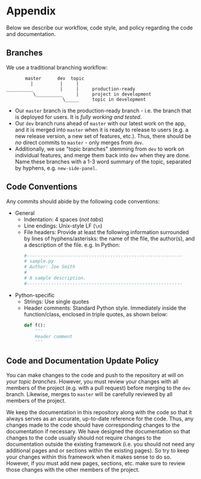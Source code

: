 # Appendix

Below we describe our workflow, code style, and policy regarding the code and documentation.

## Branches
We use a traditional branching workflow:

```
       master      dev  topic
         |          |     |
__________          |     |     production-ready
          \__________     |     project in development
                     \_____     topic in development
```

- Our `master` branch is the production-ready branch - i.e. the branch that is deployed for users. It is *fully working and tested*.
- Our `dev` branch runs ahead of `master` with our latest work on the app, and it is merged into `master` when it is ready to release to users (e.g. a new release version, a new set of features, etc.). Thus, there should be *no* direct commits to `master` - only merges from `dev`.
- Additionally, we use "topic branches" stemming from `dev` to work on individual features, and merge them back into `dev` when they are done. Name these branches with a 1-3 word summary of the topic, separated by hyphens, e.g. `new-side-panel`.

## Code Conventions
Any commits should abide by the following code conventions:

- General
  - Indentation: 4 spaces (*not tabs*)
  - Line endings: Unix-style LF (`\n`)
  - File headers: Provide at least the following information surrounded by lines of hyphens/asterisks: the name of the file, the author(s), and a description of the file.
    e.g. In Python:
    ```python
    #----------------------------------------------------------
    # sample.py
	# Author: Joe Smith
	#
	# A sample description.
	#----------------------------------------------------------
    ```
- Python-specific
  - Strings: Use single quotes
  - Header comments: Standard Python style. Immediately inside the function/class, enclosed in triple quotes, as shown below:
    ```python
    def f():
        '''
        Header comment
        '''
    ```

## Code and Documentation Update Policy
You can make changes to the code and push to the repository at will on *your topic branches*. However, you must review your changes with all members of the project (e.g. with a pull request) before merging to the `dev` branch. Likewise, merges to `master` will be carefully reviewed by all members of the project.

We keep the documentation in this repository along with the code so that it always serves as an accurate, up-to-date reference for the code. Thus, any changes made to the code should have corresponding changes to the documentation if necessary. We have designed the documentation so that changes to the code usually should not require changes to the documentation outside the existing framework (i.e. you should not need any additional pages and or sections within the existing pages). So try to keep your changes within this framework when it makes sense to do so. However, if you must add new pages, sections, etc. make sure to review those changes with the other members of the project.